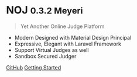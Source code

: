# NOJ <small>0.3.2 Meyeri</small>

> Yet Another Online Judge Platform

- Modern Designed with Material Design Principal
- Expressive, Elegant with Laravel Framework
- Support Virtual Judges as well
- Sandbox Secured Judger

[GitHub](https://github.com/ZsgsDesign/NOJ/)
[Getting Started](#noj)